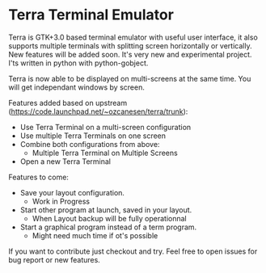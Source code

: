Terra Terminal Emulator
========

Terra is GTK+3.0 based terminal emulator with useful user interface, it also supports multiple terminals with splitting screen horizontally or vertically. New features will be added soon. It's very new and experimental project. I'ts written in python with python-gobject.

Terra is now able to be displayed on multi-screens at the same time.
You will get independant windows by screen.

Features added based on upstream (https://code.launchpad.net/~ozcanesen/terra/trunk):
- Use Terra Terminal on a multi-screen configuration
- Use multiple Terra Terminals on one screen
- Combine both configurations from above:
  * Multiple Terra Terminal on Multiple Screens
- Open a new Terra Terminal

Features to come:
- Save your layout configuration.
  * Work in Progress
- Start other program at launch, saved in your layout.
  * When Layout backup will be fully operationnal
- Start a graphical program instead of a term program.
  * Might need much time if ot's possible

If you want to contribute just checkout and try.
Feel free to open issues for bug report or new features.
